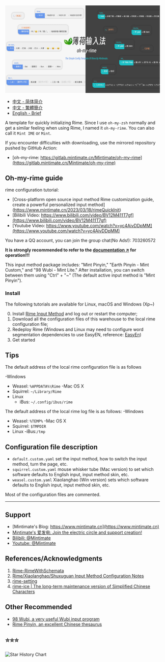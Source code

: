 
![style](demo.webp)

- [中文 - 简体简介](README.md)
- [中文 - 繁體簡介](README_zh-CHT.md)
- [English - Brief](README_en.md)

A template for quickly initializing Rime. Since I use `oh-my-zsh` normally and get a similar feeling when using Rime, I named it `oh-my-rime`. You can also call it `Mint IME` or `Mint`.

If you encounter difficulties with downloading, use the mirrored repository pushed by GitHub Action:
- [oh-my-rime: https://gitlab.mintimate.cn/Mintimate/oh-my-rime](https://gitlab.mintimate.cn/Mintimate/oh-my-rime)

## Oh-my-rime guide

rime configuration tutorial:
- [Cross-platform open source input method Rime customization guide, create a powerful personalized input method] (https://www.mintimate.cn/2023/03/18/rimeQuickInit)
- [Bilibili Video: https://www.bilibili.com/video/BV12M411T7gf](https://www.bilibili.com/video/BV12M411T7gf)
- [Youtube Video: https://www.youtube.com/watch?v=yc4AivDDpMM](https://www.youtube.com/watch?v=yc4AivDDpMM)

You have a QQ account, you can join the group chat(No Ads!): 703260572

**It is strongly recommended to refer to the [documentation ↗](https://www.mintimate.cc) for operation!!!**

This input method package includes: "Mint Pinyin," "Earth Pinyin - Mint Custom," and "98 Wubi - Mint Lite." After installation, you can switch between them using "Ctrl" + "~" (The default active input method is "Mint Pinyin").

### Install

The following tutorials are available for Linux, macOS and Windows (Xp~)

0. Install [Rime Input Method](https://rime.im/) and log out or restart the computer;
1. Download all the configuration files of this warehouse to the local rime configuration file;
2. Redeploy Rime (Windows and Linux may need to configure word segmentation dependencies to use EasyEN, reference: [EasyEn](https://github.com/BlindingDark/rime-easy-en))
3. Get started

## Tips
The default address of the local rime configuration file is as follows

-Windows
  - Weasel: `%APPDATA%\Rime`
-Mac OS X
  - Squirrel: `~/Library/Rime`
- Linux
  - iBus: `~/.config/ibus/rime`

The default address of the local rime log file is as follows:
-Windows
  - Weasel: `%TEMP%`
-Mac OS X
  - Squirrel: `$TMPDIR`
- Linux
  -iBus:`/tmp`



## Configuration file description

- `default.custom.yaml` set the input method, how to switch the input method, turn the page, etc.
- `squirrel.custom.yaml` mouse whisker tube (Mac version) to set which software defaults to English input, input method skin, etc.
- `weasel.custom.yaml` Xiaolanghao (Win version) sets which software defaults to English input, input method skin, etc.

Most of the configuration files are commented.

------

## Support

- [Mintimate's Blog: https://www.mintimate.cn](https://www.mintimate.cn)
- [Mintimate's 爱发电: Join the electric circle and support creation!](https://afdian.net/a/mintimate)
- [Bilibili: @Mintimate](https://space.bilibili.com/355567627)
- [Youtube: @Mintimate](https://www.youtube.com/channel/UCI7LLdUGNzkcKOE7grAqCoA)


## References/Acknowledgments

1. [Rime-RimeWithSchemata](https://github.com/rime/home/wiki/RimeWithSchemata)
2. [Rime/Xiaolanghao/Shuxuguan Input Method Configuration Notes](https://chenhe.me/post/oh-my-rime)
3. [rime-setting](https://github.com/Iorest/rime-setting)
4. [rime-ice | The long-term maintenance version of Simplified Chinese Characters](https://github.com/iDvel/rime-ice)

## Other Recommended
- [98 Wubi, a very useful Wubi input program](http://www.98wubi.com/)
- [Rime Pinyin, an excellent Chinese thesaurus](https://github.com/iDvel/rime-ice)

## ⭐⭐⭐

<picture>
<source media="(prefers-color-scheme: dark)" srcset="https://api.star-history.com/svg?repos=Mintimate/oh-my-rime&type=Timeline&theme=dark" />
<source media="(prefers-color-scheme: light)" srcset="https://api.star-history.com/svg?repos=Mintimate/oh-my-rime&type=Timeline" />
<img alt="Star History Chart" src="https://api.star-history.com/svg?repos=Mintimate/oh-my-rime&type=Timeline" />
</picture>
